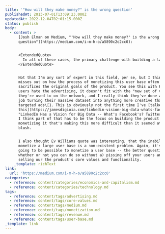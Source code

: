 ```yaml
---
title: '"How will they make money?" is the wrong question'
publishedAt: 2013-07-01T13:09:23.000Z
updatedAt: 2022-12-04T02:01:15.000Z
status: publish
body:
  - content: >
      [Josh Elman on Medium, "'How will they make money?' is the wrong
      question"](https://medium.com/i-m-h-o/a5890c2c2cc0):


      <ExtendedQuote>
        In all of these cases, the primary challenge with building a large consumer company is not "how will you make money," but "how do you get to be a long-standing durable network and define a new set of behaviors or verbs?" Once you can do that, it's very likely you will be able to monetize at significant scale.
      </ExtendedQuote>


      Not that I'm any sort of expert in this field, per se, but I think he
      misses out on how the process of monetizing this user base often
      sacrifices the original goals of the product. You see this with Facebook:
      users hate the advertising, it doesn't fit with the "new set of verbs"
      they're used to on the network, and I really think they've done a terrible
      job turning their massive dataset into anything more creative than more
      targeted ads\[1. This is obviously not the first time I've [talked about
      this](https://jamesdigioia.com/linkedin-vision-big-data-whats-facebooks-twitters/
      "LinkedIn Has a Vision for Big Data -- What's Facebook's? Twitter's?").].
      I think part of that has to be the focus on building the product before
      monetizing it that's making this more difficult than it seemed at first
      blush.


      I also thought Ev Williams quote was interesting, that the inability to
      monetize a large user base is a non-existent problem. Again, it's always
      going to be possible to monetize a user base -- the better question is
      whether or not you can do so without a) pissing off your users and/or b)
      selling our the product's core values and functionality.
    _template: richText
link:
  url: 'https://medium.com/i-m-h-o/a5890c2c2cc0'
categories:
  - reference: content/categories/economics-and-capitalism.md
  - reference: content/categories/technology.md
tags:
  - reference: content/tags/advertising.md
  - reference: content/tags/core-values.md
  - reference: content/tags/medium.md
  - reference: content/tags/monetization.md
  - reference: content/tags/revenue.md
  - reference: content/tags/user-base.md
_template: link
---
```



